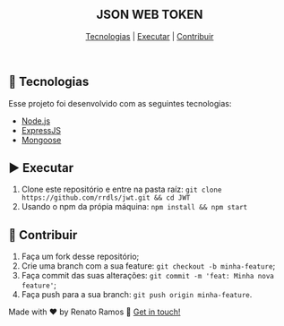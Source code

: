 <div align="center">

<h2 >
    JSON WEB TOKEN
</h2>

[Tecnologias](#-tecnologias) |
[Executar](#%EF%B8%8F-executar) |
[Contribuir](#-contribuir)

</div>

<br>

## 🚀 Tecnologias

Esse projeto foi desenvolvido com as seguintes tecnologias:

- [Node.js](https://nodejs.org/en/)
- [ExpressJS](https://expressjs.com/)
- [Mongoose](https://mongoosejs.com/)

## ▶️ Executar

1. Clone este repositório e entre na pasta raíz: `git clone https://github.com/rrdls/jwt.git && cd JWT`
2. Usando o npm da própia máquina: `npm install && npm start`

## 🤔 Contribuir

1. Faça um fork desse repositório;
2. Crie uma branch com a sua feature: `git checkout -b minha-feature`;
3. Faça commit das suas alterações: `git commit -m 'feat: Minha nova feature'`;
4. Faça push para a sua branch: `git push origin minha-feature`.

Made with ♥ by Renato Ramos :wave: [Get in touch!](https://www.linkedin.com/in/renato-ramos-1443471a9)
